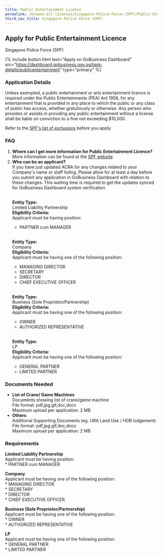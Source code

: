 ```yaml
---
title: Public Entertainment Licence
permalink: /browse-all-licences/Singapore-Police-Force-(SPF)/Public-Entertainment-Licence
third_nav_title: Singapore Police Force (SPF)
---
```


## Apply for Public Entertainment Licence

Singapore Police Force (SPF)

{% include button.html text="Apply on GoBusiness Dashboard" src="https://dashboard.gobusiness.gov.sg/task-details/publicentertainment" type="primary" %}

<H3>Application Details</H3>

<p>Unless exempted, a public entertainment or arts entertainment licence is required under the Public Entertainments (PEA) Act 1958, for any entertainment that is provided in any place to which the public or any class of public has access, whether gratuitously or otherwise. Any person who provides or assists in providing any public entertainment without a license shall be liable on conviction to a fine not exceeding $10,000.</p>
<p>Refer to the <a href="https://www.police.gov.sg/-/media/Spf/Images/Licences/01aExempted-Public-Entertainment-or-Arts-Entertainment-Activities.pdf" target="_blank" rel="noopener noreferrer">SPF's list of exclusions</a> before you apply.</p>

<h3>FAQ</h3>

<ol>
<li>
<strong>Where can I get more information for Public Entertainment Licence?</strong><br> 
More information can be found at the 
<a href="https://www.police.gov.sg/e-Services/Police-Licences/Public-Entertainment-Licence" target="_blank" rel="noopener">SPF website</a>
</li>
<li>
<strong>Who can be an applicant?</strong><br>
If you have just updated ACRA for any changes related to your Company's name or staff listing, Please allow for at least a day before you submit any application in GoBusiness Dashboard with relation to these changes. This waiting time is required to get the updates synced for GoBusiness Dashboard system verification.<br><br>

<strong>Entity Type:</strong> <br>
Limited Liability Partnership<br>
<strong>Eligibility Criteria:</strong><br>
Applicant must be having position:<br> 
* PARTNER cum MANAGER<br> 
<br>

<strong>Entity Type:</strong> <br>
Company<br>
<strong>Eligibility Criteria:</strong><br>
Applicant must be having one of the following position:<br>
* MANAGING DIRECTOR<br>
* SECRETARY<br>
* DIRECTOR<br>
* CHIEF EXECUTIVE OFFICER<br>
<br> 

<strong>Entity Type:</strong> <br>
Business (Sole Proprietor/Partnership)<br>
<strong>Eligibility Criteria:</strong><br>
Applicant must be having one of the following position:<br>
* OWNER<br>
* AUTHORIZED REPRESENTATIVE
<br>

<strong>Entity Type:</strong> <br>
LP<br>
<strong>Eligibility Criteria:</strong><br>
Applicant must be having one of the following position:<br>
* GENERAL PARTNER<br>
* LIMITED PARTNER
</li>

</ol>


<H3>Documents Needed</H3>

<ul>
<li><strong>List of Crane/ Game Machines</strong><br>Documents showing list of crane/game machine<br>
File format: pdf,jpg,gif,doc,docx<br>
Maximum upload per application: 2 MB</li>
<li><strong>Others</strong><br>Additional Supporting Documents (eg. URA Land Use / HDB lodgement)<br>
File format: pdf,jpg,gif,doc,docx<br>
Maximum upload per application: 2 MB</li>
</ul>

<H3>Requirements</H3>

<p><strong>Limited Liability Partnership</strong><br />Applicant must be having position:<br />* PARTNER cum MANAGER</p>
<p><strong>Company</strong><br />Applicant must be having one of the following position:<br />* MANAGING DIRECTOR<br />* SECRETARY<br />* DIRECTOR<br />* CHIEF EXECUTIVE OFFICER</p>
<p><strong>Business (Sole Proprietor/Partnership)</strong><br />Applicant must be having one of the following position:<br />* OWNER<br />* AUTHORIZED REPRESENTATIVE</p>
<p><strong>LP</strong><br />Applicant must be having one of the following position:<br />* GENERAL PARTNER<br />* LIMITED PARTNER</p>

